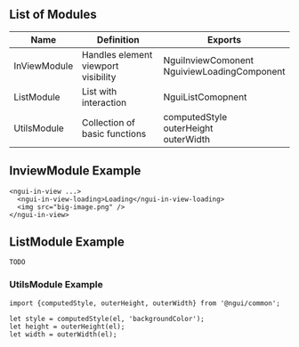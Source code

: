 ## List of Modules

Name | Definition | Exports
---- | ---------- | -------
InViewModule | Handles element viewport visibility | NguiInviewComonent<br/>NguiviewLoadingComponent
ListModule | List with interaction | NguiListComopnent
UtilsModule | Collection of basic functions | computedStyle<br/> outerHeight<br/> outerWidth

## InviewModule Example
```
<ngui-in-view ...>
  <ngui-in-view-loading>Loading</ngui-in-view-loading>
  <img src="big-image.png" />
</ngui-in-view>
```

## ListModule Example
```
TODO
```

### UtilsModule Example
```
import {computedStyle, outerHeight, outerWidth} from '@ngui/common';

let style = computedStyle(el, 'backgroundColor');
let height = outerHeight(el);
let width = outerWidth(el);
```